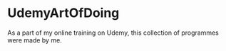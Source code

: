 # UdemyArtOfDoing
As a part of my online training on Udemy, this collection of programmes were made by me.
